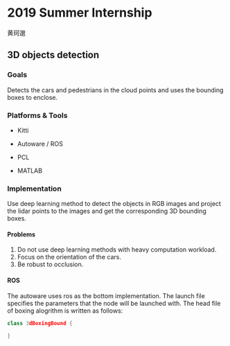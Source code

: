 # 2019 Summer Internship

黄珂邈

## 3D objects detection

### Goals

Detects the cars and pedestrians in the cloud points and uses the bounding boxes to enclose.

### Platforms & Tools

- Kitti

- Autoware / ROS
- PCL
- MATLAB

### Implementation

Use deep learning method to detect the objects in RGB images and project the lidar points to the images and get the corresponding 3D bounding boxes.

#### Problems

1. Do not use deep learning methods with heavy computation workload.
2. Focus on the orientation of the cars.
3. Be robust to occlusion.

#### ROS

The autoware uses ros as the bottom implementation. The launch file specifies the parameters that the node will be launched with. The head file of boxing alogrithm is written as follows:

```c++
class 3dBoxingBound {
    
}
```





